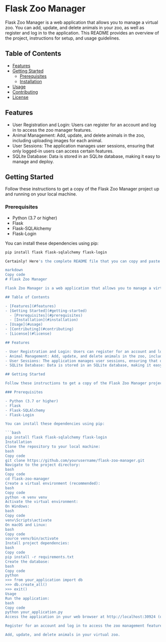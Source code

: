 # Flask Zoo Manager

Flask Zoo Manager is a web application that allows you to manage a virtual zoo. You can add, update, and delete animals in your zoo, as well as register and log in to the application. This README provides an overview of the project, instructions for setup, and usage guidelines.

## Table of Contents    

- [Features](#features)
- [Getting Started](#getting-started)
  - [Prerequisites](#prerequisites)
  - [Installation](#installation)
- [Usage](#usage)
- [Contributing](#contributing)
- [License](#license)

## Features

- User Registration and Login: Users can register for an account and log in to access the zoo manager features.
- Animal Management: Add, update, and delete animals in the zoo, including uploading images for each animal.
- User Sessions: The application manages user sessions, ensuring that only logged-in users can access certain features.
- SQLite Database: Data is stored in an SQLite database, making it easy to manage and deploy.

## Getting Started

Follow these instructions to get a copy of the Flask Zoo Manager project up and running on your local machine.

### Prerequisites

- Python (3.7 or higher)
- Flask
- Flask-SQLAlchemy
- Flask-Login

You can install these dependencies using pip:

```bash
pip install flask flask-sqlalchemy flask-login

Certainly! Here's the complete README file that you can copy and paste into your project:

markdown
Copy code
# Flask Zoo Manager

Flask Zoo Manager is a web application that allows you to manage a virtual zoo. You can add, update, and delete animals in your zoo, as well as register and log in to the application. This README provides an overview of the project, instructions for setup, and usage guidelines.

## Table of Contents

- [Features](#features)
- [Getting Started](#getting-started)
  - [Prerequisites](#prerequisites)
  - [Installation](#installation)
- [Usage](#usage)
- [Contributing](#contributing)
- [License](#license)

## Features

- User Registration and Login: Users can register for an account and log in to access the zoo manager features.
- Animal Management: Add, update, and delete animals in the zoo, including uploading images for each animal.
- User Sessions: The application manages user sessions, ensuring that only logged-in users can access certain features.
- SQLite Database: Data is stored in an SQLite database, making it easy to manage and deploy.

## Getting Started

Follow these instructions to get a copy of the Flask Zoo Manager project up and running on your local machine.

### Prerequisites

- Python (3.7 or higher)
- Flask
- Flask-SQLAlchemy
- Flask-Login

You can install these dependencies using pip:

```bash
pip install flask flask-sqlalchemy flask-login
Installation
Clone the repository to your local machine:
bash
Copy code
git clone https://github.com/yourusername/flask-zoo-manager.git
Navigate to the project directory:
bash
Copy code
cd flask-zoo-manager
Create a virtual environment (recommended):
bash
Copy code
python -m venv venv
Activate the virtual environment:
On Windows:
bash
Copy code
venv\Scripts\activate
On macOS and Linux:
bash
Copy code
source venv/bin/activate
Install project dependencies:
bash
Copy code
pip install -r requirements.txt
Create the database:
bash
Copy code
python
>>> from your_application import db
>>> db.create_all()
>>> exit()
Usage
Run the application:
bash
Copy code
python your_application.py
Access the application in your web browser at http://localhost:30924 (or the specified port).

Register for an account and log in to access the zoo management features.

Add, update, and delete animals in your virtual zoo.